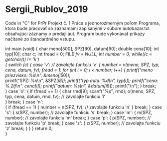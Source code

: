 # Sergii_Rublov_2019
Code in  "C" for PrPr
Projekt č. 1 Práca s jednorozmerným poľom Programa, ktora bude pracovať so záznamami zapísanými v súbore autobazar.txt obsahujúci záznamy o predaji áut. Program bude vykonávať príkazy načítané zo štandardného vstupu.

int main (void)
{
	char meno[500], SPZ[80], datum[90];
	double cena[10];
	int  typ[10];
	char c;
	int fread = 0;
	FILE *fv = NULL;
	int number = 0;
	while((c = getchar()) != 'k')	
	{
		switch (c)
		{
			case 'v':                                                          // zavolajte funkciu 'v'
			{
				number = v(meno, SPZ, typ, cena, datum, fv);
				fread = 1;
				for (int i = 0; i < number; i++)
				{
					printf("meno priezvisko: %s\n", &meno[i*50]);	
					printf("SPZ: %s\n", &SPZ[i*8]);
					printf("typ auta: %d\n", typ[i]);
					printf("cena: %.2lf\n", cena[i]);
					printf("datum: %s\n", &datum[i*9]);
					printf("\n");
				}
				break;		
			}
			case 'o':
			{
				if (fread == 1)
				{
					char rmd[9];
					scanf("%s", rmd);
					o(meno, SPZ, typ, cena, datum, rmd, fv);                            // zavolajte funkciu 'î'	
				}
				break;
			}
			case 'n':                                                     
			{
				if (fread == 1)
				{
					number = n(SPZ, fv);                                                // zavolajte funkciu 'n'
				}
				break;
			}
			case 's':
			{
				s(SPZ, number);	                                                       // zavolajte funkciu 's'
				break;
			}
			case 'm':
			{ 
				m(SPZ, number);                                                       // zavolajte funkciu 'm'
				break;
			}
			case 'p':
			{
				p(SPZ, number);                                                      // zavolajte funkciu 'p'
				break;
			}
			case 'z':
			{
				z(SPZ, number);                                                      // zavolajte funkciu 'z'
				break;
			}
		}
	}
	return 0;	
}
